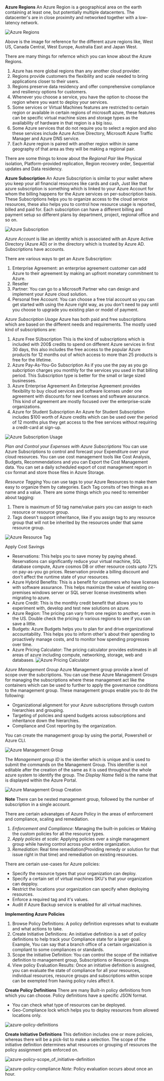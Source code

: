**Azure Regions**
An Azure Region is a geographical area on the earth containing at least one, but potentially multiple datacenters. The datacenter's are in close proximity and networked together with a low-latency network.

![Azure Regions](https://docs.microsoft.com/en-us/learn/wwl-azure/configure-subscriptions/media/azure-regions-a31968fe.png "Azure Regions")

Above is the image for reference for the different azure regions like, West US, Canada Central, West Europe, Australia East and Japan West.

There are many things for refernce which you can know about the Azure Regions.
1. Azure has more global regions than any another cloud provider.
2. Regions provide customers the flexibility and scale needed to bring applications closer to their users.
3. Regions preserve data residency and offer comprehensive compliance and resiliency options for customers.
4. Whenever you choose a service, you have the option to choose the region where you want to deploy your services.
5. Some services or Virtual Machines features are restricted to certain region or available in certain regions of microsoft azure, these features can be specific virtual machine sizes and storage types as the availability of hardware in that region is a big issu.
6. Some Azure services that do not require you to select a region and also these services include Azure Active Directory, Microsoft Azure Traffic Manager and Azure DNS service.
7. Each Azure region is paired with another region within in same geography of that area as they will be making a regional pair.

There are some things to know about the *Regional Pair* like Physical isolation, Platform-provided replication, Region recovery order, Sequential updates and Data residency.

**Azure Subscription**
An Azure Subscription is similar to your wallet where you keep your all financial resources like cards and cash, Just like that azure subscription is something which is linked to your Azure Account for whom the billing happens for the Azure services on per-subscription basis.
These Subscriptions helps you to organize access to the cloud service resources, these also helps you to control how resource usage is reported, billed and paid for. Each subscription can have a different billing and payment setup so different plans by department, project, regional office and so on.

![Azure Subscription](https://github.com/cloud-devops-enthusiast/POC-AZ-104_Azure-Administrator/blob/d987b583920c5e1f1e7df46523e8e4e6b67f9390/Manage%20Azure%20identities%20and%20governance/Images/azure-subscription.PNG "Azure Subscription")

*Azure Account* is like an identity which is associated with an Azure Active Directory (Azure AD) or in the directory which is trusted by Azure AD. Subscriptions have accounts.

There are various ways to get an Azure Subscription:
1. Enterprise Agreement: an enterprise agreement customer can add Azure to their agreement by making an upfront monetary commitment to Azure.
2. Reseller
3. Partner: You can go to a Microsoft Partner who can design and implement your Azure cloud solution.
4. Personal free Account: You can choose a free trial account so you can get started with using the Azure right way, as you don't need to pay until you choose to upgrade you existing plan or model of payment.

*Azure Subscription Usage*
Azure has both paid and free subscriptions which are based on the different needs and requirements. The mostly used kind of subscriptions are:
1. Azure Free SUbscription
    This is the kind of subscriptions which is included with 200$ credits to spend on different Azure services in first 30 days, this also includes the free access to the popular Azure products for 12 months out of which access to more than 25 products is free for the lifetime.
2. Azure Pay-As-You-Go Subscription
    As if you use the pay as you go subcription charges you monthly for the services you used in that billing period. This Subscription type is better for the small or large sized businesses.
3. Azure Enterprise Agreement
    An Enterprise Agreement provides flexibility to buy cloud services and software licenses under one agreement with discounts for new licenses and software assurance. This kind of agreement are mostly focused over the enterprise-scale organizations.
4. Azure for Student Subscription
    An Azure for Student Subscription includes $100 worth of Azure credits which can be used over the period of 12 months plus they get access to the free services without requiring a credit-card at sign-up.

![Azure Subscription Usage](https://github.com/cloud-devops-enthusiast/POC-AZ-104_Azure-Administrator/blob/d987b583920c5e1f1e7df46523e8e4e6b67f9390/Manage%20Azure%20identities%20and%20governance/Images/azure-cost-analysis.PNG "Azure Subscription")

*Plan and Control your Expenses with Azure Subscriptions*
You can use Azure Subscriptions to control and forecast your Expenditure over your cloud resources. You can use cost management tools like Cost Analysis, Budgets, Recommendations and you can Export the Cost Management data. You can set a daily scheduled export of cost management report in csv format and store those files in Azure Storage.

*Resource Tagging*
You can use tags to your Azure Resources to make them easy to organize them by categories. Each Tag consits of two things as a name and a value.
There are some things which you need to remember about tagging:
1. There is maximum of 50 tag name/value pairs you can assign to each resource or resource group.
2. Tags doesn't support inheritance, like if you assign tag to any resource group that will not be inherited by the resources under that same resource group.

![Azure Resource Tag](https://github.com/cloud-devops-enthusiast/POC-AZ-104_Azure-Administrator/blob/d987b583920c5e1f1e7df46523e8e4e6b67f9390/Manage%20Azure%20identities%20and%20governance/Images/azure-tags.PNG "Azure Resources Tagging")

Apply Cost Savings
* Reservations: This helps you to save money by paying ahead. Reservations can significantly reduce your virtual machine, SQL database compute, Azure cosmos DB or other resource costs upto 72% on pay-as-you go prices. Reservation provide a billing discount and don't affect the runtime state of your resources.
* Azure Hybrid Benefits: This is a benefit for customers who have licenses with software assurance. This helps maximize the value of existing on-premises windows server or SQL server license investments when migrating to azure.
* Azure Credit: This is the monthly credit benefit that allows you to experiment with, develop and test new solutions on azure.
* Azure Region: The pricing can vary from one region to another, even in the US. Double check the pricing in various regions to see if you can save a little.
* Budgets: Azure Budgets helps you to plan for and drive organizational accountability. This helps you to inform other's about their spending to proactively manage costs, and to monitor how spending progresses over time. 
* Azure Pricing Calculator: The pricing calculator provides estimates in all areas of azure including compute, networking, storage, web and databases.
![Azure Pricing Calculator](https://github.com/cloud-devops-enthusiast/POC-AZ-104_Azure-Administrator/blob/d987b583920c5e1f1e7df46523e8e4e6b67f9390/Manage%20Azure%20identities%20and%20governance/Images/azure-pricing-calculator.PNG "Azure Pricing Calculator")

*Azure Management Group*
Azure Management group provide a level of scope over the subcriptions. You can use these Azure Management Groups for managing the subscriptions where these management act like the containers which can be used to further to apply the governance conditions to the management group.
These management groups enable you to do the following:
* Organizational alignment for your Azure subscriptions through custom hierarchies and grouping.
* Targeting of policies and spend budgets across subscriptions and inheritance down the hierarchies.
* Compliance and Cost reporting by the organization.

You can create the management group by using the portal, Powershell or Azure CLI.

![Azure Management Group](https://github.com/cloud-devops-enthusiast/POC-AZ-104_Azure-Administrator/blob/d7edbab10cd790f094e0e1c487d55955199357ca/Manage%20Azure%20identities%20and%20governance/Images/azure-management-group.PNG "Azure Management Group")

The *Management group ID* is the idenfier which is unique and is used to submit the commands on the Management Group. This identifier is not editable after the creation of the same as it is used throughout the whole azure system to identify the group.
The *Display Name* field is the name that is displayed within the Azure Portal.

![Azure Management Group Creation](https://github.com/cloud-devops-enthusiast/POC-AZ-104_Azure-Administrator/blob/d7edbab10cd790f094e0e1c487d55955199357ca/Manage%20Azure%20identities%20and%20governance/Images/azure-create_management-group.PNG "Azure Management Group Creation")

**Note** There can be nested management group, followed by the number of subscription in a single account.

There are certain advanatges of Azure Policy in the areas of enforcement and compliance, scaling and remediation.
1. *Enforcement and Compliance*: Managing the built-in policies or Making the custom policies for all the resource types.
2. *Apply policies at scale*: Applying policies over a single management group while having control across your entire organization.
3. *Remediation*: Real time remediation(Providing remedy or solution for that issue right in that time) and remediation on existing resources.

There are certain use-cases for Azure policies:
* Specify the resource types that your organization can deploy.
* Specify a certain set of virtual machines SKU's that your organization can depploy.
* Restrict the locations your organization can specify when deploying resources.
* Enforce a required tag and it's values.
* Audit if Azure Backup service is enabled for all virtual machines.

**Implementing Azure Policies**
1. Browse Policy Definitions: A policy definition expresses what to evaluate and what actions to take.
2. Create Initiative Definitions: An initiative definition is a set of policy definitions to help track your Compliance state for a larger goal. Example, You can say that a branch office of a certain organization is compliant to some compliances or standards.
3. Scope the initiative Definition: You can control the scope of the initiative definition to management group, Subscriptions or Resource Groups.
4. View policy Evaluation Results: Once an initiative definition is assigned, you can evaluate the state of compliance for all your resources, individual resources, resource groups and subscriptions within scope can be exempted from having policy rules affect it.

**Create Policy Definitions**
There are many Built-in policy definitions from which you can choose. Policy definitions have a specific JSON format.
* You can check what type of resources can be deployed.
* Geo-Compliance lock which helps you to deploy resources from allowed locations only.

![azure-policy-definitions](https://github.com/cloud-devops-enthusiast/POC-AZ-104_Azure-Administrator/blob/d7edbab10cd790f094e0e1c487d55955199357ca/Manage%20Azure%20identities%20and%20governance/Images/azure-policy-definitions.PNG "Azure policy definition")


**Create Initiative Definitions**
This definition includes one or more policies, whereas there will be a pick-list to make a selection.
The scope of the initiative definition determines what resources or grouping of resources the policy assignment gets enforced on.

![azure-policy-scope_of_initiative-definition](https://github.com/cloud-devops-enthusiast/POC-AZ-104_Azure-Administrator/blob/d7edbab10cd790f094e0e1c487d55955199357ca/Manage%20Azure%20identities%20and%20governance/Images/azure-policy-scope_of_initiative-definition.PNG "Azure policy scope of initiative definition")

![azure-policy-compliance](https://github.com/cloud-devops-enthusiast/POC-AZ-104_Azure-Administrator/blob/d7edbab10cd790f094e0e1c487d55955199357ca/Manage%20Azure%20identities%20and%20governance/Images/azure-policy-compliance.PNG "Azure Policy compliance")
*Note*: Policy evaluation occurs about once an hour.
 
 